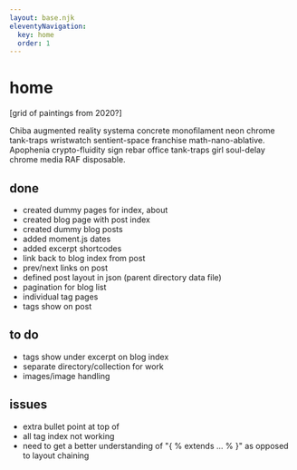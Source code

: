 ```yaml
---
layout: base.njk
eleventyNavigation:
  key: home
  order: 1
---
```


# home

[grid of paintings from 2020?]

Chiba augmented reality systema concrete monofilament neon chrome tank-traps wristwatch sentient-space franchise math-nano-ablative. Apophenia crypto-fluidity sign rebar office tank-traps girl soul-delay chrome media RAF disposable. 

## done

- created dummy pages for index, about
- created blog page with post index
- created dummy blog posts
- added moment.js dates
- added excerpt shortcodes
- link back to blog index from post
- prev/next links on post
- defined post layout in json (parent directory data file)
- pagination for blog list
- individual tag pages 
- tags show on post

## to do
- tags show under excerpt on blog index
- separate directory/collection for work
- images/image handling

## issues
- extra bullet point at top of 
- all tag index not working
- need to get a better understanding of "{ % extends ... % }" as opposed to layout chaining